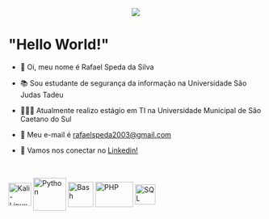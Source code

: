 <p align="center">
  <img src="./github-banner.gif"
</p>

# "Hello World!"

- 👋 Oi, meu nome é Rafael Speda da Silva
- 📚 Sou estudante de segurança da informação na Universidade São Judas Tadeu
- 👨🏼‍🔧 Atualmente realizo estágio em TI na Universidade Municipal de São Caetano do Sul
- 📧 Meu e-mail é rafaelspeda2003@gmail.com
- 🔗 Vamos nos conectar no [Linkedin!](www.linkedin.com/in/rafaelspeda)

  ##

<div style="display: inline_block"><br>
  <img align="center" alt="Kali-Linux" height="45" width="45" src="https://upload.wikimedia.org/wikipedia/commons/thumb/2/2b/Kali-dragon-icon.svg/2048px-Kali-dragon-icon.svg.png">
  <img align="center" alt="Python" height="65" width="65" src="https://www.svgrepo.com/show/376344/python.svg">
  <img align="center" alt="Bash" height="50" width="50" src="https://img.icons8.com/?size=160&id=50ZQHdJTmPqw&format=png">
  <img align="center" alt="PHP" height="50" width="75" src="https://www.pngarts.com/files/6/PHP-Elephant-Logo-PNG-Image-Background.png">
  <img align="center" alt="SQL" height="40" width="40" src="https://pngimg.com/uploads/mysql/mysql_PNG23.png">
</div>

##

